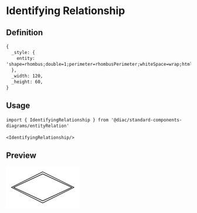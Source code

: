 # Identifying Relationship

## Definition

```
{
  _style: { 
    entity: 'shape=rhombus;double=1;perimeter=rhombusPerimeter;whiteSpace=wrap;html=1;align=center;',
  },
  _width: 120,
  _height: 60,
}
```

## Usage

```
import { IdentifyingRelationship } from '@diac/standard-components-diagrams/entityRelation'

<IdentifyingRelationship/>
```

## Preview

<img src="./identifying-relationship.png" width="200"/>
